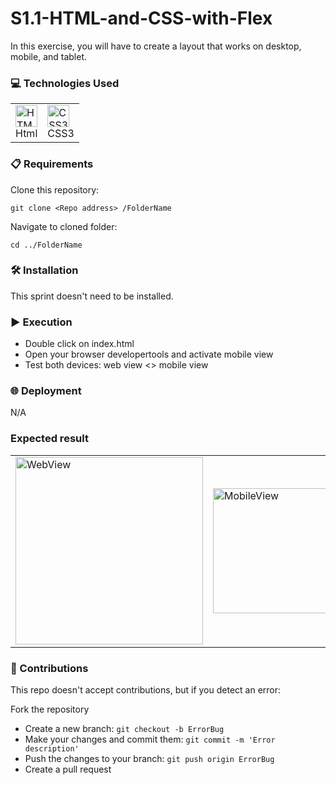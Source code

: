# S1.1-HTML-and-CSS-with-Flex
In this exercise, you will have to create a layout that works on desktop, mobile, and tablet.

<h3>💻 Technologies Used</h3>

<div align="center">
<table>
  <tr>
      <td>
        <a href="#"><img src="https://cdn.jsdelivr.net/gh/devicons/devicon@latest/icons/html5/html5-original.svg" alt="HTML5" width="35" height="35"/></a><br>Html
      </td>
      <td>
        <a href="#"><img src="https://cdn.jsdelivr.net/gh/devicons/devicon@latest/icons/css3/css3-original.svg" alt="CSS3" width="35" height="35"/></a><br>CSS3
      </td>
  </tr>
</table>
</div>

<h3>📋 Requirements</h3>

<div align="left">
Clone this repository:
  
`````
git clone <Repo address> /FolderName
`````

Navigate to cloned folder:

`````
cd ../FolderName
`````
</div>

<h3>🛠️ Installation</h3>

<div align="left">
This sprint doesn't need to be installed.
</div>

<h3>▶️ Execution</h3>

- Double click on index.html
- Open your browser developertools and activate mobile view
- Test both devices: web view <> mobile view

<h3>🌐 Deployment</h3>

<div align="left">
N/A
</div>

<h3>Expected result</h3>

<div align="center">
<table>
    <td>
      <a href="#"><img src="https://github.com/user-attachments/assets/37adb03e-7e94-42dd-9d22-8c13f5b9f209" alt="WebView" width="300" /></a>
    </td>  
    <td>
      <a href="#"><img src="https://github.com/user-attachments/assets/b7ec46f8-413b-4db2-b63e-7b035c7ea928" alt="MobileView" width="200" /></a>
    </td>
</table>
</div>

<h3>🤝 Contributions</h3>

This repo doesn't accept contributions, but if you detect an error:
 
Fork the repository  
- Create a new branch: `git checkout -b ErrorBug`
- Make your changes and commit them: `git commit -m 'Error description'`
- Push the changes to your branch: `git push origin ErrorBug`
- Create a pull request
